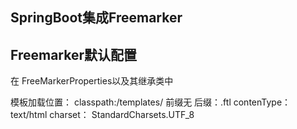 ## SpringBoot集成Freemarker
 
 
## Freemarker默认配置

在 FreeMarkerProperties以及其继承类中

模板加载位置：  classpath:/templates/
前缀无
后缀：.ftl
contenType： text/html
charset： StandardCharsets.UTF_8